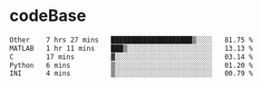 # codeBase
<!--START_SECTION:waka-->

```txt
Other    7 hrs 27 mins   ████████████████████▒░░░░   81.75 %
MATLAB   1 hr 11 mins    ███▒░░░░░░░░░░░░░░░░░░░░░   13.13 %
C        17 mins         ▓░░░░░░░░░░░░░░░░░░░░░░░░   03.14 %
Python   6 mins          ▒░░░░░░░░░░░░░░░░░░░░░░░░   01.20 %
INI      4 mins          ▒░░░░░░░░░░░░░░░░░░░░░░░░   00.79 %
```

<!--END_SECTION:waka-->
